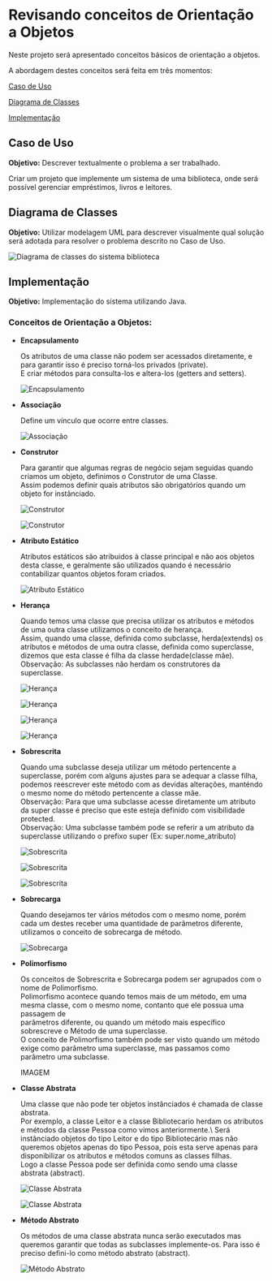 # Revisando conceitos de Orientação a Objetos

Neste projeto será apresentado conceitos básicos de orientação a objetos. 

A abordagem destes conceitos será feita em três momentos:

[Caso de Uso](#caso-de-uso)

[Diagrama de Classes](#diagrama-de-classes)

[Implementação](#implementação)

## Caso de Uso 

**Objetivo:** Descrever textualmente o problema a ser trabalhado. 

Criar um projeto que implemente um sistema de uma biblioteca, onde será possível gerenciar empréstimos, livros e leitores. 

## Diagrama de Classes

**Objetivo:** Utilizar modelagem UML para descrever visualmente qual solução será adotada para resolver o problema descrito no Caso de Uso.

![Diagrama de classes do sistema biblioteca](./public/diagrama-de-classes-biblioteca.png)

## Implementação 

**Objetivo:** Implementação do sistema utilizando Java.

### Conceitos de Orientação a Objetos:

* **Encapsulamento**

    Os atributos de uma classe não podem ser acessados diretamente, e para garantir isso é preciso torná-los privados (private).\
    E criar métodos para consulta-los e altera-los (getters and setters).

    ![Encapsulamento](./public/poo-concepts-encapsulamento.png)

* **Associação**

    Define um vínculo que ocorre entre classes.

    ![Associação](./public/poo-concepts-associacao.png)

* **Construtor**

    Para garantir que algumas regras de negócio sejam seguidas quando criamos um objeto, definimos o Construtor de uma Classe.\
    Assim podemos definir quais atributos são obrigatórios quando um objeto for instânciado.

    ![Construtor](./public/poo-concepts-construtor-01.png)

    ![Construtor](./public/poo-concepts-construtor-02.png)

* **Atributo Estático**

    Atributos estáticos são atribuidos à classe principal e não aos objetos desta classe, 
    e geralmente são utilizados quando é necessário contabilizar quantos objetos foram criados.

    ![Atributo Estático](./public/poo-concepts-atributo-estatico.png)

* **Herança**

    Quando temos uma classe que precisa utilizar os atributos e métodos de uma outra classe utilizamos o conceito de herança.\
    Assim, quando uma classe, definida como subclasse, herda(extends) os atributos e métodos de uma outra classe, definida como superclasse,
    dizemos que esta classe é filha da classe herdade(classe mãe).\
    Observação: As subclasses não herdam os construtores da superclasse.

    ![Herança](./public/poo-concepts-heranca-01.png)

    ![Herança](./public/poo-concepts-heranca-02.png)

    ![Herança](./public/poo-concepts-heranca-03.png)

    ![Herança](./public/poo-concepts-heranca-04.png)

* **Sobrescrita**

    Quando uma subclasse deseja utilizar um método pertencente a superclasse, porém com alguns ajustes para se adequar a classe filha,\
    podemos reescrever este método com as devidas alterações, manténdo o mesmo nome do método pertencente a classe mãe.\
    Observação: Para que uma subclasse acesse diretamente um atributo da super classe é preciso que este esteja definido com visibilidade protected.\
    Observação: Uma subclasse também pode se referir a um atributo da superclasse utilizando o prefixo super (Ex: super.nome_atributo)

    ![Sobrescrita](./public/poo-concepts-sobrescrita-01.png)

    ![Sobrescrita](./public/poo-concepts-sobrescrita-02.png)

    ![Sobrescrita](./public/poo-concepts-sobrescrita-03.png)

* **Sobrecarga**

    Quando desejamos ter vários métodos com o mesmo nome, porém cada um destes receber uma quantidade de parâmetros diferente, utilizamos o conceito de sobrecarga de método.

    ![Sobrecarga](./public/poo-concepts-sobrecarga.png)

* **Polimorfismo**

    Os conceitos de Sobrescrita e Sobrecarga podem ser agrupados com o nome de Polimorfismo.\
    Polimorfismo acontece quando temos mais de um método, em uma mesma classe, com o mesmo nome, contanto que ele possua uma passagem de\
    parâmetros diferente, ou quando um método mais específico sobrescreve o Método de uma superclasse.\
    O conceito de Polimorfismo também pode ser visto quando um método exige como parâmetro uma superclasse, mas passamos como parâmetro uma subclasse.

    IMAGEM

* **Classe Abstrata**

    Uma classe que não pode ter objetos instânciados é chamada de classe abstrata.\
    Por exemplo, a classe Leitor e a classe Bibliotecario herdam os atributos e métodos da classe Pessoa como vimos anteriormente.\ 
    Será instânciado objetos do tipo Leitor e do tipo Bibliotecário mas não queremos objetos apenas do tipo Pessoa, pois esta serve apenas para disponibilizar 
    os atributos e métodos comuns as classes filhas.\
    Logo a classe Pessoa pode ser definida como sendo uma classe abstrata (abstract).

    ![Classe Abstrata](./public/poo-concepts-classe-abstrata-01.png)

    ![Classe Abstrata](./public/poo-concepts-classe-abstrata-02.png)

* **Método Abstrato**

    Os métodos de uma classe abstrata nunca serão executados mas queremos garantir que todas as subclasses implemente-os.
    Para isso é preciso defini-lo como método abstrato (abstract).

    ![Método Abstrato](./public/poo-concepts-metodo-abstrato.png)
